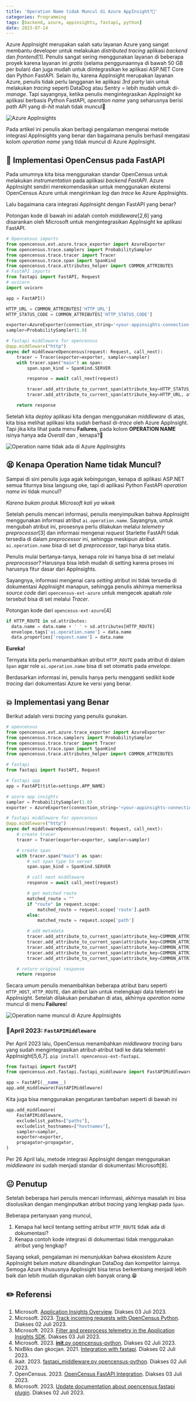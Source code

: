 ```yaml
---
title: 'Operation Name tidak Muncul di Azure AppInsight?🤔'
categories: Programming
tags: [backend, azure, appinsights, fastapi, python]
date: 2023-07-14
---
```


Azure AppInsight merupakan salah satu layanan Azure yang sangat membantu developer untuk melakukan *distributed tracing* aplikasi *backend* dan *frontend*[1]. Penulis sangat sering menggunakan layanan di beberapa proyek karena layanan ini *gratis* (selama penggunaannya di bawah 50 GB per bulan) dan juga mudah untuk diintegrasikan ke aplikasi ASP.NET Core dan Python FastAPI. Selain itu, karena AppInsight merupakan layanan Azure, penulis tidak perlu langganan ke aplikasi *3rd party* lain untuk melakukan *tracing* seperti DataDog atau Sentry = lebih mudah untuk di-*manage*. Tapi sayangnya, ketika penulis mengintegrasikan AppInsight ke aplikasi berbasis Python FastAPI, *operation name* yang seharusnya berisi *path* API yang di-*hit* malah tidak muncul🧐

![Azure AppInsights](https://blob.kodesiana.com/kodesiana-public-assets/posts/2023/operation-name-azure/appinsight_comp.png)

Pada artikel ini penulis akan berbagi pengalaman mengenai metode integrasi AppInsights yang benar dan bagaimana penulis berhasil mengatasi kolom *operation name* yang tidak muncul di Azure AppInsight.

## 🦄 Implementasi OpenCensus pada FastAPI

Pada umumnya kita bisa menggunakan standar OpenCensus untuk melakukan *instrumentation* pada aplikasi *backend FastAPI*. Azure AppInsight sendiri merekomendasikan untuk menggunakan ekstensi OpenCensus Azure untuk mengirimkan *log* dan *trace* ke Azure AppInsights.

Lalu bagaimana cara integrasi AppInsight dengan FastAPI yang benar?

Potongan kode di bawah ini adalah contoh *middleware*[2,6] yang disarankan oleh Microsoft untuk mengintegrasikan AppInsight ke aplikasi FastAPI.

```python
# Opencensus imports
from opencensus.ext.azure.trace_exporter import AzureExporter
from opencensus.trace.samplers import ProbabilitySampler
from opencensus.trace.tracer import Tracer
from opencensus.trace.span import SpanKind
from opencensus.trace.attributes_helper import COMMON_ATTRIBUTES
# FastAPI imports
from fastapi import FastAPI, Request
# uvicorn
import uvicorn

app = FastAPI()

HTTP_URL = COMMON_ATTRIBUTES['HTTP_URL']
HTTP_STATUS_CODE = COMMON_ATTRIBUTES['HTTP_STATUS_CODE']

exporter=AzureExporter(connection_string='<your-appinsights-connection-string-here>')
sampler=ProbabilitySampler(1.0)

# fastapi middleware for opencensus
@app.middleware("http")
async def middlewareOpencensus(request: Request, call_next):
    tracer = Tracer(exporter=exporter, sampler=sampler)
    with tracer.span("main") as span:
        span.span_kind = SpanKind.SERVER

        response = await call_next(request)

        tracer.add_attribute_to_current_span(attribute_key=HTTP_STATUS_CODE, attribute_value=response.status_code)
        tracer.add_attribute_to_current_span(attribute_key=HTTP_URL, attribute_value=str(request.url))

    return response
```

Setelah kita *deploy* aplikasi kita dengan menggunakan *middleware* di atas, kita bisa melihat aplikasi kita sudah berhasil di-*trace* oleh Azure AppInsight. Tapi jika kita lihat pada menu  **Failures**, pada kolom **OPERATION NAME** isinya hanya ada *Overall* dan *<Empty>*, kenapa?🧐

![Operation name tidak ada di Azure AppInsights](https://blob.kodesiana.com/kodesiana-public-assets/posts/2023/operation-name-azure/operation_name_missing_comp.png)

## 😫 Kenapa Operation Name tidak Muncul?

Sampai di sini penulis juga agak kebingungan, kenapa di aplikasi ASP.NET semua fiturnya bisa langsung oke, tapi di aplikasi Python FastAPI *operation name* ini tidak muncul?

*Karena bukan produk Microsoft kali ya wkwk*

Setelah penulis mencari informasi, penulis menyimpulkan bahwa AppInsight menggunakan informasi atribut `ai.operation.name`. Sayangnya, untuk mengubah atribut ini, prosesnya perlu dilakukan melalui *telemetry preprocessor*[3] dan informasi mengenai *request* Starlette FastAPI tidak tersedia di dalam *preprocessor* ini, sehingga meskipun atribut `ai.operation.name` bisa di set di *preprocessor*, tapi hanya bisa statis.

Penulis mulai bertanya-tanya, kenapa *role* ini hanya bisa di set melalui *preprocessor?* Harusnya bisa lebih mudah di setting karena proses ini harusnya fitur dasar dari AppInsights.

Sayangnya, informasi mengenai cara *setting* atribut ini tidak tersedia di dokumentasi AppInsight manapun, sehingga penulis akhirnya memeriksa *source code* dari `opencensus-ext-azure` untuk mengecek apakah *role* tersebut bisa di set melalui *Tracer*.

Potongan kode dari `opencesus-ext-azure`[4]

```python
if HTTP_ROUTE in sd.attributes:
  data.name = data.name + ' ' + sd.attributes[HTTP_ROUTE]
  envelope.tags['ai.operation.name'] = data.name
  data.properties['request.name'] = data.name
```

**Eureka!**

Ternyata kita perlu menambahkan atribut `HTTP_ROUTE` pada atribut di dalam `Span` agar role `ai.operation.name` bisa di set otomatis pada *envelope*.

Berdasarkan informasi ini, penulis hanya perlu mengganti sedikit kode *tracing* dari dokumentasi Azure ke versi yang benar.

## 💥 Implementasi yang Benar

Berikut adalah versi *tracing* yang penulis gunakan.

```python
# opencensus
from opencensus.ext.azure.trace_exporter import AzureExporter
from opencensus.trace.samplers import ProbabilitySampler
from opencensus.trace.tracer import Tracer
from opencensus.trace.span import SpanKind
from opencensus.trace.attributes_helper import COMMON_ATTRIBUTES

# fastapi
from fastapi import FastAPI, Request

# fastapi app
app = FastAPI(title=settings.APP_NAME)

# azure app insights
sampler = ProbabilitySampler(1.0)
exporter = AzureExporter(connection_string='<your-appinsights-connection-string-here>')

# fastapi middleware for opencensus
@app.middleware("http")
async def middlewareOpencensus(request: Request, call_next):
    # create tracer
    tracer = Tracer(exporter=exporter, sampler=sampler)

    # create span
    with tracer.span("main") as span:
        # set span type to server
        span.span_kind = SpanKind.SERVER

        # call next middleware
        response = await call_next(request)

        # get matched route
        matched_route = ""
        if "route" in request.scope:
            matched_route = request.scope['route'].path
        else:
            matched_route = request.scope['path']

        # add metadata
        tracer.add_attribute_to_current_span(attribute_key=COMMON_ATTRIBUTES['HTTP_HOST'], attribute_value=str(request.url.hostname))
        tracer.add_attribute_to_current_span(attribute_key=COMMON_ATTRIBUTES['HTTP_METHOD'], attribute_value=str(request.method))
        tracer.add_attribute_to_current_span(attribute_key=COMMON_ATTRIBUTES['HTTP_PATH'], attribute_value=str(request.url.path))
        tracer.add_attribute_to_current_span(attribute_key=COMMON_ATTRIBUTES['HTTP_ROUTE'], attribute_value=str(matched_route))
        tracer.add_attribute_to_current_span(attribute_key=COMMON_ATTRIBUTES['HTTP_STATUS_CODE'], attribute_value=response.status_code)

    # return original response
    return response
```

Secara umum penulis menambahkan beberapa atribut baru seperti `HTTP_HOST`, `HTTP_ROUTE`, dan atribut lain untuk melengkapi data telemetri ke AppInsight. Setelah dilakukan perubahan di atas, akhirnya *operation name* muncul di menu **Failures**!

![Operation name muncul di Azure AppInsights](https://blob.kodesiana.com/kodesiana-public-assets/posts/2023/operation-name-azure/opreation_name_exists_comp.png)

### 🥳April 2023: `FastAPIMiddleware`

Per April 2023 lalu, OpenCensus menambahkan *middleware tracing* baru yang sudah mengintegrasikan atribut-atribut tadi ke data telemetri AppInsight[5,6,7]. `pip install opencensus-ext-fastapi`.

```python
from fastapi import FastAPI
from opencensus.ext.fastapi.fastapi_middleware import FastAPIMiddleware

app = FastAPI(__name__)
app.add_middleware(FastAPIMiddleware)
```

Kita juga bisa menggunakan pengaturan tambahan seperti di bawah ini

```python
app.add_middleware(
    FastAPIMiddleware,
    excludelist_paths=["paths"],
    excludelist_hostnames=["hostnames"],
    sampler=sampler,
    exporter=exporter,
    propagator=propagator,
)
```

Per 26 April lalu, metode integrasi AppInsight dengan menggunakan *middleware* ini sudah menjadi standar di dokumentasi Microsoft[8].

## 😐 Penutup

Setelah beberapa hari penulis mencari informasi, akhirnya masalah ini bisa disolusikan dengan menginputkan atribut *tracing* yang lengkap pada `Span`.

Beberapa pertanyaan yang muncul,

1. Kenapa hal kecil tentang setting atribut `HTTP_ROUTE` tidak ada di dokumentasi?
2. Kenapa contoh kode integrasi di dokumentasi tidak menggunakan atribut yang lengkap?

Sayang sekali, pengalaman ini menunjukkan bahwa ekosistem Azure AppInsight belum *mature* dibandingkan DataDog dan kompetitor lainnya. Semoga Azure khususnya AppInsight bisa terus berkembang menjadi lebih baik dan lebih mudah digunakan oleh banyak orang.😁

## ✏️ Referensi

1. Microsoft. [Application Insights Overview](https://learn.microsoft.com/en-us/azure/azure-monitor/app/app-insights-overview). Diakses 03 Juli 2023.
2. Microsoft. 2023. [Track incoming requests with OpenCensus Python](https://learn.microsoft.com/en-us/azure/azure-monitor/app/opencensus-python-request#track-fastapi-applications). Diakses 02 Juli 2023.
3. Microsoft. 2023. [Filter and preprocess telemetry in the Application Insights SDK](https://learn.microsoft.com/en-us/azure/azure-monitor/app/api-filtering-sampling?tabs=javascriptwebsdkloaderscript#opencensus-python-telemetry-processors). Diakses 03 Juli 2023.
4. Microsoft. 2023. [__init__.py opencensus-python](https://github.com/census-instrumentation/opencensus-python/blob/3a2d8dfe1db4e0129dc691c35901a0d12127afc1/contrib/opencensus-ext-azure/opencensus/ext/azure/trace_exporter/__init__.py#L45). Diakses 02 Juli 2023.
5. NixBiks dan gkocjan. 2021. [Integration with fastapi](https://github.com/census-instrumentation/opencensus-python/issues/1020). Diakses 02 Juli 2023.
6. ikait. 2023. [fastapi_middleware.py opencensus-python](https://github.com/census-instrumentation/opencensus-python/blob/3a2d8dfe1db4e0129dc691c35901a0d12127afc1/contrib/opencensus-ext-fastapi/opencensus/ext/fastapi/fastapi_middleware.py#L55). Diakses 02 Juli 2023.
7. OpenCensus. 2023. [OpenCensus FastAPI Integration](https://github.com/census-instrumentation/opencensus-python/tree/master/contrib/opencensus-ext-fastapi). Diakses 03 Juli 2023.
8. Microsoft. 2023. [Update documentation about opencensus fastapi plugin](https://github.com/MicrosoftDocs/azure-docs/commit/4c54e112db7debc468e32dd01df7b0bfa8a0633e). Diakses 02 Juli 2023.
